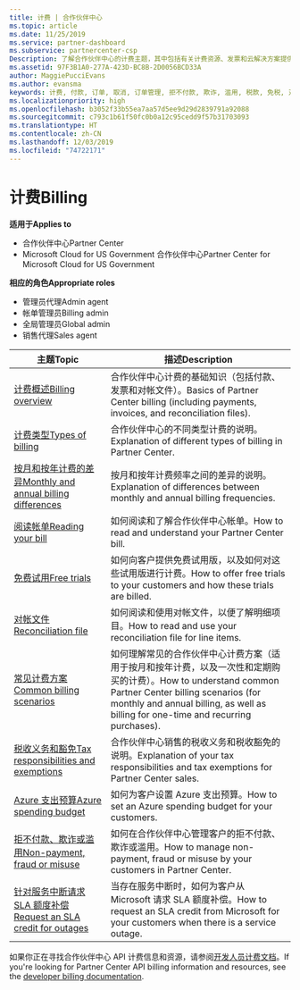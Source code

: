 ```yaml
---
title: 计费 | 合作伙伴中心
ms.topic: article
ms.date: 11/25/2019
ms.service: partner-dashboard
ms.subservice: partnercenter-csp
Description: 了解合作伙伴中心的计费主题，其中包括有关计费资源、发票和云解决方案提供商计费的信息。
ms.assetid: 97F3B1A0-277A-423D-BC8B-2D0056BCD33A
author: MaggiePucciEvans
ms.author: evansma
keywords: 计费, 付款, 订单, 取消, 订单管理, 拒不付款, 欺诈, 滥用, 税款, 免税, 对帐文件
ms.localizationpriority: high
ms.openlocfilehash: b3052f33b55ea7aa57d5ee9d29d2839791a92088
ms.sourcegitcommit: c793c1b61f50fc0b0a12c95cedd9f57b31703093
ms.translationtype: HT
ms.contentlocale: zh-CN
ms.lasthandoff: 12/03/2019
ms.locfileid: "74722171"
---
```

# <a name="billing"></a><span data-ttu-id="dc5d8-104">计费</span><span class="sxs-lookup"><span data-stu-id="dc5d8-104">Billing</span></span>

<span data-ttu-id="dc5d8-105">**适用于**</span><span class="sxs-lookup"><span data-stu-id="dc5d8-105">**Applies to**</span></span>

- <span data-ttu-id="dc5d8-106">合作伙伴中心</span><span class="sxs-lookup"><span data-stu-id="dc5d8-106">Partner Center</span></span>
- <span data-ttu-id="dc5d8-107">Microsoft Cloud for US Government 合作伙伴中心</span><span class="sxs-lookup"><span data-stu-id="dc5d8-107">Partner Center for Microsoft Cloud for US Government</span></span>

<span data-ttu-id="dc5d8-108">**相应的角色**</span><span class="sxs-lookup"><span data-stu-id="dc5d8-108">**Appropriate roles**</span></span>

- <span data-ttu-id="dc5d8-109">管理员代理</span><span class="sxs-lookup"><span data-stu-id="dc5d8-109">Admin agent</span></span>
- <span data-ttu-id="dc5d8-110">帐单管理员</span><span class="sxs-lookup"><span data-stu-id="dc5d8-110">Billing admin</span></span>
- <span data-ttu-id="dc5d8-111">全局管理员</span><span class="sxs-lookup"><span data-stu-id="dc5d8-111">Global admin</span></span>
- <span data-ttu-id="dc5d8-112">销售代理</span><span class="sxs-lookup"><span data-stu-id="dc5d8-112">Sales agent</span></span>

| <span data-ttu-id="dc5d8-113">主题</span><span class="sxs-lookup"><span data-stu-id="dc5d8-113">Topic</span></span> | <span data-ttu-id="dc5d8-114">描述</span><span class="sxs-lookup"><span data-stu-id="dc5d8-114">Description</span></span> |
| ----- | ----------- |
| [<span data-ttu-id="dc5d8-115">计费概述</span><span class="sxs-lookup"><span data-stu-id="dc5d8-115">Billing overview</span></span>](billing-basics.md) | <span data-ttu-id="dc5d8-116">合作伙伴中心计费的基础知识（包括付款、发票和对帐文件）。</span><span class="sxs-lookup"><span data-stu-id="dc5d8-116">Basics of Partner Center billing (including payments, invoices, and reconciliation files).</span></span> |
| [<span data-ttu-id="dc5d8-117">计费类型</span><span class="sxs-lookup"><span data-stu-id="dc5d8-117">Types of billing</span></span>](billing-different-types.md) | <span data-ttu-id="dc5d8-118">合作伙伴中心的不同类型计费的说明。</span><span class="sxs-lookup"><span data-stu-id="dc5d8-118">Explanation of different types of billing in Partner Center.</span></span> |
| [<span data-ttu-id="dc5d8-119">按月和按年计费的差异</span><span class="sxs-lookup"><span data-stu-id="dc5d8-119">Monthly and annual billing differences</span></span>](billing-annual-monthly.md) | <span data-ttu-id="dc5d8-120">按月和按年计费频率之间的差异的说明。</span><span class="sxs-lookup"><span data-stu-id="dc5d8-120">Explanation of differences between monthly and annual billing frequencies.</span></span> |
| [<span data-ttu-id="dc5d8-121">阅读帐单</span><span class="sxs-lookup"><span data-stu-id="dc5d8-121">Reading your bill</span></span>](read-your-bill.md) | <span data-ttu-id="dc5d8-122">如何阅读和了解合作伙伴中心帐单。</span><span class="sxs-lookup"><span data-stu-id="dc5d8-122">How to read and understand your Partner Center bill.</span></span> |
| [<span data-ttu-id="dc5d8-123">免费试用</span><span class="sxs-lookup"><span data-stu-id="dc5d8-123">Free trials</span></span>](offer-your-customers-trials-of-microsoft-products.md) | <span data-ttu-id="dc5d8-124">如何向客户提供免费试用版，以及如何对这些试用版进行计费。</span><span class="sxs-lookup"><span data-stu-id="dc5d8-124">How to offer free trials to your customers and how these trials are billed.</span></span> |
| [<span data-ttu-id="dc5d8-125">对帐文件</span><span class="sxs-lookup"><span data-stu-id="dc5d8-125">Reconciliation file</span></span>](use-the-reconciliation-files.md) | <span data-ttu-id="dc5d8-126">如何阅读和使用对帐文件，以便了解明细项目。</span><span class="sxs-lookup"><span data-stu-id="dc5d8-126">How to read and use your reconciliation file for line items.</span></span> |
| [<span data-ttu-id="dc5d8-127">常见计费方案</span><span class="sxs-lookup"><span data-stu-id="dc5d8-127">Common billing scenarios</span></span>](common-billing-scenarios.md) | <span data-ttu-id="dc5d8-128">如何理解常见的合作伙伴中心计费方案（适用于按月和按年计费，以及一次性和定期购买的计费）。</span><span class="sxs-lookup"><span data-stu-id="dc5d8-128">How to understand common Partner Center billing scenarios (for monthly and annual billing, as well as billing for one-time and recurring purchases).</span></span> |
| [<span data-ttu-id="dc5d8-129">税收义务和豁免</span><span class="sxs-lookup"><span data-stu-id="dc5d8-129">Tax responsibilities and exemptions</span></span>](tax-and-tax-exemptions.md) | <span data-ttu-id="dc5d8-130">合作伙伴中心销售的税收义务和税收豁免的说明。</span><span class="sxs-lookup"><span data-stu-id="dc5d8-130">Explanation of your tax responsibilities and tax exemptions for Partner Center sales.</span></span> |
| [<span data-ttu-id="dc5d8-131">Azure 支出预算</span><span class="sxs-lookup"><span data-stu-id="dc5d8-131">Azure spending budget</span></span>](set-an-azure-spending-budget-for-your-customers.md) | <span data-ttu-id="dc5d8-132">如何为客户设置 Azure 支出预算。</span><span class="sxs-lookup"><span data-stu-id="dc5d8-132">How to set an Azure spending budget for your customers.</span></span> |
| [<span data-ttu-id="dc5d8-133">拒不付款、欺诈或滥用</span><span class="sxs-lookup"><span data-stu-id="dc5d8-133">Non-payment, fraud or misuse</span></span>](non-payment--fraud--or-misuse.md) | <span data-ttu-id="dc5d8-134">如何在合作伙伴中心管理客户的拒不付款、欺诈或滥用。</span><span class="sxs-lookup"><span data-stu-id="dc5d8-134">How to manage non-payment, fraud or misuse by your customers in Partner Center.</span></span> |
| [<span data-ttu-id="dc5d8-135">针对服务中断请求 SLA 额度补偿</span><span class="sxs-lookup"><span data-stu-id="dc5d8-135">Request an SLA credit for outages</span></span>](request-credit.md) | <span data-ttu-id="dc5d8-136">当存在服务中断时，如何为客户从 Microsoft 请求 SLA 额度补偿。</span><span class="sxs-lookup"><span data-stu-id="dc5d8-136">How to request an SLA credit from Microsoft for your customers when there is a service outage.</span></span> |

<span data-ttu-id="dc5d8-137">如果你正在寻找合作伙伴中心 API 计费信息和资源，请参阅[开发人员计费文档](https://docs.microsoft.com/partner-center/develop/manage-billing)。</span><span class="sxs-lookup"><span data-stu-id="dc5d8-137">If you're looking for Partner Center API billing information and resources, see the [developer billing documentation](https://docs.microsoft.com/partner-center/develop/manage-billing).</span></span>
